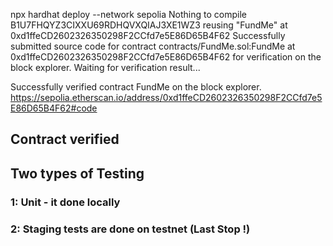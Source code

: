 npx hardhat deploy --network sepolia
Nothing to compile
B1U7FHQYZ3CIXXU69RDHQVXQIAJ3XE1WZ3
reusing "FundMe" at 0xd1ffeCD2602326350298F2CCfd7e5E86D65B4F62
Successfully submitted source code for contract
contracts/FundMe.sol:FundMe at 0xd1ffeCD2602326350298F2CCfd7e5E86D65B4F62
for verification on the block explorer. Waiting for verification result...

Successfully verified contract FundMe on the block explorer.
https://sepolia.etherscan.io/address/0xd1ffeCD2602326350298F2CCfd7e5E86D65B4F62#code

Contract verified
----------------------------------------------------


## Two types of Testing 
 ### 1: Unit  - it done locally 
 ### 2: Staging   tests are done on testnet (Last Stop !)